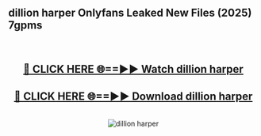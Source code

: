 <h2>dillion harper Onlyfans Leaked New Files (2025) 7gpms</h2>
<br>
<div align="center">
<h2><a href="https://mediafiles.top/dillion_harper&ref=git" rel="nofollow">🔴 CLICK HERE 🌐==►► Watch dillion harper</a></h2>
<h2><a href="https://mediafiles.top/dillion_harper&ref=git" rel="nofollow">🔴 CLICK HERE 🌐==►► Download dillion harper</a></h2>
<br>
<a href="https://mediafiles.top/dillion_harper&ref=git" rel="nofollow" data-target="animated-image.originalLink"><img src="https://i.ibb.co.com/xMMVF88/686577567.gif" alt="dillion harper" style="max-width: 100%; display: inline-block;" data-target="animated-image.originalImage"></a>
</div>
<br>
<br>